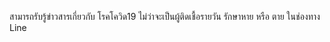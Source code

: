 สามารถรับรู้ข่าวสารเกี่ยวกับ โรคโควิด19 ไม่ว่าจะเป็นผู้ติดเชื้อรายวัน รักษาหาย หรือ ตาย ในช่องทาง Line
